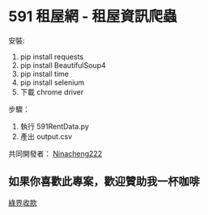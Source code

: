 # 591 租屋網 - 租屋資訊爬蟲

安裝:
1. pip install requests
2. pip install BeautifulSoup4
3. pip install time
4. pip install selenium
5. 下載 chrome driver

步驟：
1. 執行 591RentData.py
2. 產出 output.csv

共同開發者：
[Ninacheng222](https://github.com/Ninacheng222/rent591data)

## 如果你喜歡此專案，歡迎贊助我一杯咖啡
[綠界收款](https://p.ecpay.com.tw/2CE05E0)


